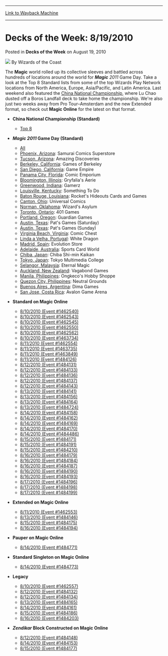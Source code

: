 
---
[Link to Wayback Machine](https://web.archive.org/web/20220126105327/https://magic.wizards.com/en/articles/archive/decks-week-8192010-2010-08-19)

[_metadata_:author]:- "Wizards of the Coast"
[_metadata_:description]:- "The Magic world rolled up its collective sleeves and battled across hundreds of locations around the world for Magic 2011 Game Day. Take a look at the Top 8 Standard lists from some of the top Wizards Play Network locations from North America, Europe, Asia/Pacific, and Latin America. Last weekend also featured the China National Championship, where Lu Chao dusted off a Boros"
[_metadata_:generator]:- "Drupal 7 (http://drupal.org)"
[_metadata_:node]:- "601246"
[_metadata_:publish_date]:- "2010-08-19"
[_metadata_:source]:- "div-main-content"
[_metadata_:title]:- "Decks of the Week: 8/19/2010"
[_metadata_:wayback_capture_timestamp]:- "2022-01-26 10:53:27"
[_metadata_:wayback_raw_url]:- "https://web.archive.org/web/20220126105327id_/https://magic.wizards.com/en/articles/archive/decks-week-8192010-2010-08-19"
[_metadata_:wayback_url]:- "https://magic.wizards.com/en/articles/archive/decks-week-8192010-2010-08-19"
---


Decks of the Week: 8/19/2010
============================



 Posted in **Decks of the Week**
 on August 19, 2010 






![](https://media.magic.wizards.com/styles/auth_small/public/images/person/wizards_author.jpg)
By Wizards of the Coast












The **Magic** world rolled up its collective sleeves and battled across hundreds of locations around the world for ***Magic** 2011* Game Day. Take a look at the Top 8 Standard lists from some of the top Wizards Play Network locations from North America, Europe, Asia/Pacific, and Latin America. Last weekend also featured the [China National Championship](/en/events/coverage/lu-crowned-champ-china), where Lu Chao dusted off a Boros Landfall deck to take home the championship. We're also just two weeks away from Pro Tour–Amsterdam and the new Extended format, so check out **Magic Online** for the latest on that format.


* **China National Championship (Standard)**
	+ [Top 8](/en/events/coverage/lu-crowned-champ-china)
* ***Magic 2011* Game Day (Standard)**
	+ [All](/en/events/coverage/magic-2011-game-day-deck-lists)
	+ [Phoenix, Arizona](/en/articles/archive/event-coverage/magic-2011-game-day-samurai-comics-superstore-phoenix-arizona-2010): Samurai Comics Superstore
	+ [Tucson, Arizona](/en/articles/archive/event-coverage/magic-2011-game-day-amazing-discoveries-tucson-arizona-2010-08-17): Amazing Discoveries
	+ [Berkeley, California](/en/articles/archive/event-coverage/magic-2011-game-day-games-berkeley-berkeley-california-2010-08-18): Games of Berkeley
	+ [San Diego, California](/en/articles/archive/event-coverage/magic-2011-game-day-game-empire-san-diego-california-2010-08-17): Game Empire
	+ [Panama City, Florida](/en/articles/archive/event-coverage/magic-2011-game-day-comic-emporium-panama-city-florida-2010-08-17): Comic Emporium
	+ [Bloomington, Illinois](/en/articles/archive/event-coverage/magic-2011-game-day-gryfalias-aerie-bloomington-illinois-2010-08-17): Gryfalia's Aerie
	+ [Greenwood, Indiana](/en/articles/archive/event-coverage/magic-2011-game-day-gamerz-greenwood-indiana-2010-08-18): Gamerz
	+ [Louisville, Kentucky](/en/articles/archive/event-coverage/magic-2011-game-day-something-do-louisville-kentucky-2010-08-17-0): Something To Do
	+ [Baton Rouge, Louisiana](/en/articles/archive/event-coverage/magic-2011-game-day-rockets-hideouts-cards-and-games-baton-rouge): Rocket's Hideouts Cards and Games
	+ [Canton, Ohio](/en/articles/archive/event-coverage/magic-2011-game-day-universal-comics-canton-ohio-2010-08-17): Universal Comics
	+ [Norman, Oklahoma](/en/articles/archive/event-coverage/magic-2011-game-day-wizards-asylum-norman-oklahoma-2010-08-18): Wizard's Asylum
	+ [Toronto, Ontario](/en/articles/archive/event-coverage/magic-2011-game-day-401-games-toronto-ontario-2010-08-17): 401 Games
	+ [Portland, Oregon](/en/articles/archive/event-coverage/magic-2011-game-day-guardian-games-portland-oregon-2010-08-18): Guardian Games
	+ [Austin, Texas](/en/articles/archive/event-coverage/magic-2011-game-day-pats-games-austin-texas-saturday-2010-08-18): Pat's Games (Saturday)
	+ [Austin, Texas](/en/articles/archive/event-coverage/magic-2011-game-day-pats-games-austin-texas-sunday-2010-08-18): Pat's Games (Sunday)
	+ [Virginia Beach, Virginia](/en/articles/archive/event-coverage/magic-2011-game-day-comic-chest-virginia-beach-virginia-2010-08-17): Comic Chest
	+ [Linda a Velha, Portugal](/en/articles/archive/event-coverage/magic-2011-game-day-white-dragon-linda-velha-portugal-2010-08-17): White Dragon
	+ [Madrid, Spain](/en/articles/archive/event-coverage/magic-2011-game-day-evolution-store-madrid-spain-2010-08-17): Evolution Store
	+ [Adelaide, Australia](/en/articles/archive/event-coverage/magic-2011-game-day-adelaide-australia-sports-card-world-2010-08-17): Sports Card World
	+ [Chiba, Japan](/en/articles/archive/event-coverage/magic-2011-game-day-chiba-shi-min-kaikan-chiba-japan-2010-08-17): Chiba Shi-min Kaikan
	+ [Tokyo, Japan](/en/articles/archive/event-coverage/magic-2011-game-day-tokyo-multimedia-college-tokyo-japan-2010-08-18): Tokyo Multimedia College
	+ [Selangor, Malaysia](/en/articles/archive/event-coverage/magic-2011-game-day-eternal-magic-selangor-malaysia-2010-08-17): Eternal Magic
	+ [Auckland, New Zealand](/en/articles/archive/event-coverage/magic-2011-game-day-vagabond-games-auckland-new-zealand-2010-08-18): Vagabond Games
	+ [Manila, Philippines](/en/articles/archive/event-coverage/magic-2011-game-day-ongkecos-hobby-shoppe-manila-philippines-2010-08): Ongkeco's Hobby Shoppe
	+ [Quezon City, Philippines](/en/articles/archive/event-coverage/magic-2011-game-day-neutral-grounds-quezon-city-philippines-2010-08): Neutral Grounds
	+ [Buenos Aires, Argentina](/en/articles/archive/event-coverage/magic-2011-game-day-dima-games-buenos-aires-argentina-2010-08-18): Dima Games
	+ [San Jose, Costa Rica](/en/articles/archive/event-coverage/magic-2011-game-day-avalon-game-center-san-jose-costa-rica-2010-08): Avalon Game Arena
* **Standard on Magic Online**
	+ [8/10/2010 (Event #1462540)](http://archive.wizards.com/Magic/Digital/MagicOnlineTourn.aspx?x=mtg/digital/magiconline/tourn/1462540)
	+ [8/10/2010 (Event #1462543)](http://archive.wizards.com/Magic/Digital/MagicOnlineTourn.aspx?x=mtg/digital/magiconline/tourn/1462543)
	+ [8/10/2010 (Event #1462545)](http://archive.wizards.com/Magic/Digital/MagicOnlineTourn.aspx?x=mtg/digital/magiconline/tourn/1462545)
	+ [8/10/2010 (Event #1462550)](http://archive.wizards.com/Magic/Digital/MagicOnlineTourn.aspx?x=mtg/digital/magiconline/tourn/1462550)
	+ [8/10/2010 (Event #1462562)](http://archive.wizards.com/Magic/Digital/MagicOnlineTourn.aspx?x=mtg/digital/magiconline/tourn/1462562)
	+ [8/10/2010 (Event #1463734)](http://archive.wizards.com/Magic/Digital/MagicOnlineTourn.aspx?x=mtg/digital/magiconline/tourn/1463734)
	+ [8/11/2010 (Event #1462554)](http://archive.wizards.com/Magic/Digital/MagicOnlineTourn.aspx?x=mtg/digital/magiconline/tourn/1462554)
	+ [8/11/2010 (Event #1463735)](http://archive.wizards.com/Magic/Digital/MagicOnlineTourn.aspx?x=mtg/digital/magiconline/tourn/1463735)
	+ [8/11/2010 (Event #1463849)](http://archive.wizards.com/Magic/Digital/MagicOnlineTourn.aspx?x=mtg/digital/magiconline/tourn/1463849)
	+ [8/11/2010 (Event #1484126)](http://archive.wizards.com/Magic/Digital/MagicOnlineTourn.aspx?x=mtg/digital/magiconline/tourn/1484126)
	+ [8/12/2010 (Event #1484131)](http://archive.wizards.com/Magic/Digital/MagicOnlineTourn.aspx?x=mtg/digital/magiconline/tourn/1484131)
	+ [8/12/2010 (Event #1484133)](http://archive.wizards.com/Magic/Digital/MagicOnlineTourn.aspx?x=mtg/digital/magiconline/tourn/1484133)
	+ [8/12/2010 (Event #1484136)](http://archive.wizards.com/Magic/Digital/MagicOnlineTourn.aspx?x=mtg/digital/magiconline/tourn/1484136)
	+ [8/12/2010 (Event #1484137)](http://archive.wizards.com/Magic/Digital/MagicOnlineTourn.aspx?x=mtg/digital/magiconline/tourn/1484137)
	+ [8/12/2010 (Event #1484143)](http://archive.wizards.com/Magic/Digital/MagicOnlineTourn.aspx?x=mtg/digital/magiconline/tourn/1484143)
	+ [8/13/2010 (Event #1484141)](http://archive.wizards.com/Magic/Digital/MagicOnlineTourn.aspx?x=mtg/digital/magiconline/tourn/1484141)
	+ [8/13/2010 (Event #1484156)](http://archive.wizards.com/Magic/Digital/MagicOnlineTourn.aspx?x=mtg/digital/magiconline/tourn/1484156)
	+ [8/13/2010 (Event #1484164)](http://archive.wizards.com/Magic/Digital/MagicOnlineTourn.aspx?x=mtg/digital/magiconline/tourn/1484164)
	+ [8/13/2010 (Event #1484724)](http://archive.wizards.com/Magic/Digital/MagicOnlineTourn.aspx?x=mtg/digital/magiconline/tourn/1484724)
	+ [8/14/2010 (Event #1484158)](http://archive.wizards.com/Magic/Digital/MagicOnlineTourn.aspx?x=mtg/digital/magiconline/tourn/1484158)
	+ [8/14/2010 (Event #1484162)](http://archive.wizards.com/Magic/Digital/MagicOnlineTourn.aspx?x=mtg/digital/magiconline/tourn/1484162)
	+ [8/14/2010 (Event #1484169)](http://archive.wizards.com/Magic/Digital/MagicOnlineTourn.aspx?x=mtg/digital/magiconline/tourn/1484169)
	+ [8/14/2010 (Event #1484170)](http://archive.wizards.com/Magic/Digital/MagicOnlineTourn.aspx?x=mtg/digital/magiconline/tourn/1484170)
	+ [8/14/2010 (Event #1484486)](http://archive.wizards.com/Magic/Digital/MagicOnlineTourn.aspx?x=mtg/digital/magiconline/tourn/1484486)
	+ [8/15/2010 (Event #1484171)](http://archive.wizards.com/Magic/Digital/MagicOnlineTourn.aspx?x=mtg/digital/magiconline/tourn/1484171)
	+ [8/15/2010 (Event #1484191)](http://archive.wizards.com/Magic/Digital/MagicOnlineTourn.aspx?x=mtg/digital/magiconline/tourn/1484191)
	+ [8/15/2010 (Event #1484210)](http://archive.wizards.com/Magic/Digital/MagicOnlineTourn.aspx?x=mtg/digital/magiconline/tourn/1484210)
	+ [8/16/2010 (Event #1484179)](http://archive.wizards.com/Magic/Digital/MagicOnlineTourn.aspx?x=mtg/digital/magiconline/tourn/1484179)
	+ [8/16/2010 (Event #1484184)](http://archive.wizards.com/Magic/Digital/MagicOnlineTourn.aspx?x=mtg/digital/magiconline/tourn/1484184)
	+ [8/16/2010 (Event #1484187)](http://archive.wizards.com/Magic/Digital/MagicOnlineTourn.aspx?x=mtg/digital/magiconline/tourn/1484187)
	+ [8/16/2010 (Event #1484190)](http://archive.wizards.com/Magic/Digital/MagicOnlineTourn.aspx?x=mtg/digital/magiconline/tourn/1484190)
	+ [8/16/2010 (Event #1484193)](http://archive.wizards.com/Magic/Digital/MagicOnlineTourn.aspx?x=mtg/digital/magiconline/tourn/1484193)
	+ [8/17/2010 (Event #1484196)](http://archive.wizards.com/Magic/Digital/MagicOnlineTourn.aspx?x=mtg/digital/magiconline/tourn/1484196)
	+ [8/17/2010 (Event #1484198)](http://archive.wizards.com/Magic/Digital/MagicOnlineTourn.aspx?x=mtg/digital/magiconline/tourn/1484198)
	+ [8/17/2010 (Event #1484199)](http://archive.wizards.com/Magic/Digital/MagicOnlineTourn.aspx?x=mtg/digital/magiconline/tourn/1484199)
* **Extended on Magic Online**
	+ [8/11/2010 (Event #1462553)](http://archive.wizards.com/Magic/Digital/MagicOnlineTourn.aspx?x=mtg/digital/magiconline/tourn/1462553)
	+ [8/13/2010 (Event #1484146)](http://archive.wizards.com/Magic/Digital/MagicOnlineTourn.aspx?x=mtg/digital/magiconline/tourn/1484146)
	+ [8/15/2010 (Event #1484175)](http://archive.wizards.com/Magic/Digital/MagicOnlineTourn.aspx?x=mtg/digital/magiconline/tourn/1484175)
	+ [8/16/2010 (Event #1484194)](http://archive.wizards.com/Magic/Digital/MagicOnlineTourn.aspx?x=mtg/digital/magiconline/tourn/1484194)
* **Pauper on Magic Online**
	+ [8/14/2010 (Event #1484771)](http://archive.wizards.com/Magic/Digital/MagicOnlineTourn.aspx?x=mtg/digital/magiconline/tourn/1484771)
* **Standard Singleton on Magic Online**
	+ [8/14/2010 (Event #1484773)](http://archive.wizards.com/Magic/Digital/MagicOnlineTourn.aspx?x=mtg/digital/magiconline/tourn/1484773)

* **Legacy**
	+ [8/10/2010 (Event #1462557)](http://archive.wizards.com/Magic/Digital/MagicOnlineTourn.aspx?x=mtg/digital/magiconline/tourn/1462557)
	+ [8/12/2010 (Event #1484132)](http://archive.wizards.com/Magic/Digital/MagicOnlineTourn.aspx?x=mtg/digital/magiconline/tourn/1484132)
	+ [8/12/2010 (Event #1484134)](http://archive.wizards.com/Magic/Digital/MagicOnlineTourn.aspx?x=mtg/digital/magiconline/tourn/1484134)
	+ [8/13/2010 (Event #1484165)](http://archive.wizards.com/Magic/Digital/MagicOnlineTourn.aspx?x=mtg/digital/magiconline/tourn/1484165)
	+ [8/14/2010 (Event #1484161)](http://archive.wizards.com/Magic/Digital/MagicOnlineTourn.aspx?x=mtg/digital/magiconline/tourn/1484161)
	+ [8/15/2010 (Event #1484186)](http://archive.wizards.com/Magic/Digital/MagicOnlineTourn.aspx?x=mtg/digital/magiconline/tourn/1484186)
	+ [8/16/2010 (Event #1484203)](http://archive.wizards.com/Magic/Digital/MagicOnlineTourn.aspx?x=mtg/digital/magiconline/tourn/1484203)
* ***Zendikar* Block Constructed on Magic Online**
	+ [8/12/2010 (Event #1484148)](http://archive.wizards.com/Magic/Digital/MagicOnlineTourn.aspx?x=mtg/digital/magiconline/tourn/1484148)
	+ [8/14/2010 (Event #1484153)](http://archive.wizards.com/Magic/Digital/MagicOnlineTourn.aspx?x=mtg/digital/magiconline/tourn/1484153)
	+ [8/15/2010 (Event #1484177)](http://archive.wizards.com/Magic/Digital/MagicOnlineTourn.aspx?x=mtg/digital/magiconline/tourn/1484177)






